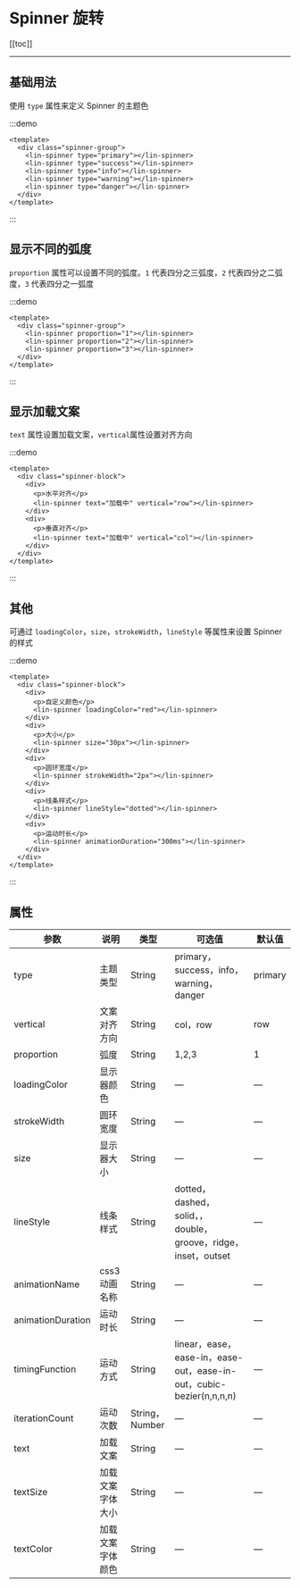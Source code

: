 # Spinner 旋转

[[toc]]

---

## 基础用法

使用 `type` 属性来定义 Spinner 的主题色

:::demo

```vue
<template>
  <div class="spinner-group">
    <lin-spinner type="primary"></lin-spinner>
    <lin-spinner type="success"></lin-spinner>
    <lin-spinner type="info"></lin-spinner>
    <lin-spinner type="warning"></lin-spinner>
    <lin-spinner type="danger"></lin-spinner>
  </div>
</template>
```

:::

## 显示不同的弧度

`proportion` 属性可以设置不同的弧度。`1` 代表四分之三弧度，`2` 代表四分之二弧度，`3` 代表四分之一弧度

:::demo

```vue
<template>
  <div class="spinner-group">
    <lin-spinner proportion="1"></lin-spinner>
    <lin-spinner proportion="2"></lin-spinner>
    <lin-spinner proportion="3"></lin-spinner>
  </div>
</template>
```

:::

## 显示加载文案

`text` 属性设置加载文案，`vertical`属性设置对齐方向

:::demo

```vue
<template>
  <div class="spinner-block">
    <div>
      <p>水平对齐</p>
      <lin-spinner text="加载中" vertical="row"></lin-spinner>
    </div>
    <div>
      <p>垂直对齐</p>
      <lin-spinner text="加载中" vertical="col"></lin-spinner>
    </div>
  </div>
</template>
```

:::

## 其他

可通过 `loadingColor`，`size`，`strokeWidth`，`lineStyle` 等属性来设置 Spinner 的样式

:::demo

```vue
<template>
  <div class="spinner-block">
    <div>
      <p>自定义颜色</p>
      <lin-spinner loadingColor="red"></lin-spinner>
    </div>
    <div>
      <p>大小</p>
      <lin-spinner size="30px"></lin-spinner>
    </div>
    <div>
      <p>圆环宽度</p>
      <lin-spinner strokeWidth="2px"></lin-spinner>
    </div>
    <div>
      <p>线条样式</p>
      <lin-spinner lineStyle="dotted"></lin-spinner>
    </div>
    <div>
      <p>运动时长</p>
      <lin-spinner animationDuration="300ms"></lin-spinner>
    </div>
  </div>
</template>
```

:::

## 属性

| 参数              | 说明             | 类型           | 可选值                                                              | 默认值  |
| ----------------- | ---------------- | -------------- | ------------------------------------------------------------------- | ------- |
| type              | 主题类型         | String         | primary，success，info，warning， danger                            | primary |
| vertical          | 文案对齐方向     | String         | col，row                                                            | row     |
| proportion        | 弧度             | String         | 1,2,3                                                               | 1       |
| loadingColor      | 显示器颜色       | String         | —                                                                   | —       |
| strokeWidth       | 圆环宽度         | String         | —                                                                   | —       |
| size              | 显示器大小       | String         | —                                                                   | —       |
| lineStyle         | 线条样式         | String         | dotted，dashed，solid，，double，groove，ridge，inset，outset       | —       |
| animationName     | css3 动画名称    | String         | —                                                                   | —       |
| animationDuration | 运动时长         | String         | —                                                                   | —       |
| timingFunction    | 运动方式         | String         | linear，ease，ease-in，ease-out，ease-in-out，cubic-bezier(n,n,n,n) | —       |
| iterationCount    | 运动次数         | String，Number | —                                                                   | —       |
| text              | 加载文案         | String         | —                                                                   | —       |
| textSize          | 加载文案字体大小 | String         | —                                                                   | —       |
| textColor         | 加载文案字体颜色 | String         | —                                                                   | —       |
